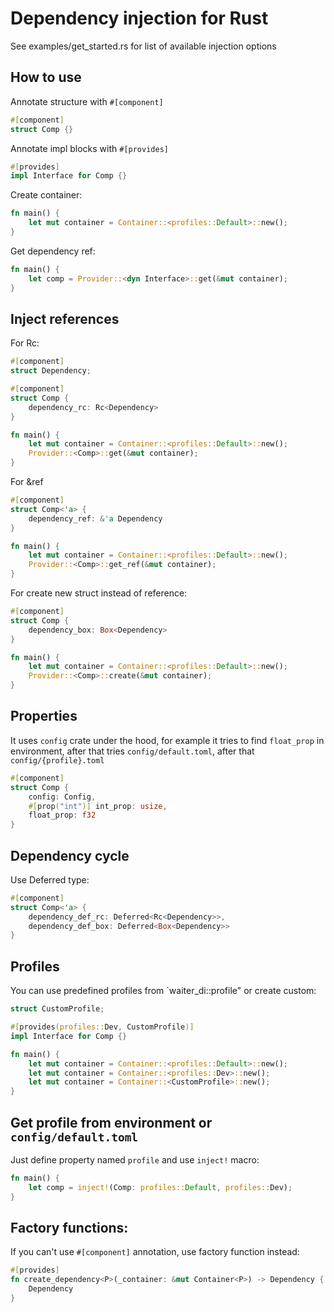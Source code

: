 # Dependency injection for Rust

See examples/get_started.rs for list of available injection options

## How to use

Annotate structure with `#[component]`

```rust
#[component]
struct Comp {}
```

Annotate impl blocks with `#[provides]`

```rust
#[provides]
impl Interface for Comp {}
```

Create container:

```rust
fn main() {
    let mut container = Container::<profiles::Default>::new();
}
```

Get dependency ref:

```rust
fn main() {
    let comp = Provider::<dyn Interface>::get(&mut container);
}
```

## Inject references

For Rc:

```rust
#[component]
struct Dependency;

#[component]
struct Comp {
    dependency_rc: Rc<Dependency>
}

fn main() {
    let mut container = Container::<profiles::Default>::new();
    Provider::<Comp>::get(&mut container);
}
```

For &ref

```rust
#[component]
struct Comp<'a> {
    dependency_ref: &'a Dependency
}

fn main() {
    let mut container = Container::<profiles::Default>::new();
    Provider::<Comp>::get_ref(&mut container);
}
```

For create new struct instead of reference:

```rust
#[component]
struct Comp {
    dependency_box: Box<Dependency>
}

fn main() {
    let mut container = Container::<profiles::Default>::new();
    Provider::<Comp>::create(&mut container);
}
```

## Properties

It uses `config` crate under the hood, for example it tries to find `float_prop` 
in environment, after that tries `config/default.toml`, after that `config/{profile}.toml`

```rust
#[component]
struct Comp {
    config: Config,
    #[prop("int")] int_prop: usize,
    float_prop: f32
}
```

## Dependency cycle

Use Deferred type:

```rust
#[component]
struct Comp<'a> {
    dependency_def_rc: Deferred<Rc<Dependency>>,
    dependency_def_box: Deferred<Box<Dependency>>
}
```

## Profiles

You can use predefined profiles from `waiter_di::profile" or create custom:

```rust
struct CustomProfile;

#[provides(profiles::Dev, CustomProfile)]
impl Interface for Comp {}

fn main() {
    let mut container = Container::<profiles::Default>::new();
    let mut container = Container::<profiles::Dev>::new();
    let mut container = Container::<CustomProfile>::new();
}
```

## Get profile from environment or `config/default.toml`

Just define property named `profile` and use `inject!` macro:

```rust
fn main() {
    let comp = inject!(Comp: profiles::Default, profiles::Dev);
}
```

## Factory functions:

If you can't use `#[component]` annotation, use factory function instead:

```rust
#[provides]
fn create_dependency<P>(_container: &mut Container<P>) -> Dependency {
    Dependency
}
```